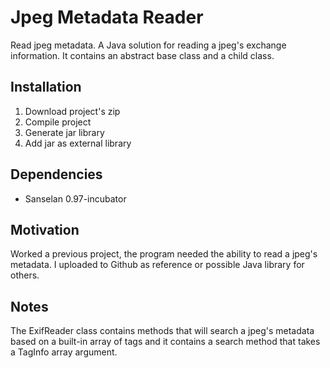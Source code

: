 # Jpeg Metadata Reader
Read jpeg metadata. A Java solution for reading a jpeg's exchange information. It contains an abstract base class and a child class.

<h2>Installation</h2>
<ol>
  <li>Download project's zip</li>
  <li>Compile project</li>
  <li>Generate jar library</li>
  <li>Add jar as external library</li>
</ol>

<h2>Dependencies</h2>
<ul>
  <li>Sanselan 0.97-incubator</li>
</ul>

<h2>Motivation</h2>
Worked a previous project, the program needed the ability to read a jpeg's metadata. I uploaded to Github as reference or possible Java library for others.

<h2>Notes</h2>
The ExifReader class contains methods that will search a jpeg's metadata based on a built-in array of tags and it contains a search method that takes a TagInfo array argument.
